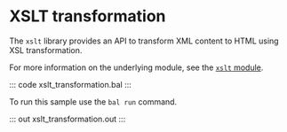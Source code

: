 # XSLT transformation

The `xslt` library provides an API to transform XML content to HTML using XSL transformation.

For more information on the underlying module, see the [`xslt` module](https://docs.central.ballerina.io/ballerina/xslt/latest/).

::: code xslt_transformation.bal :::

To run this sample use the `bal run` command.

::: out xslt_transformation.out :::